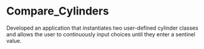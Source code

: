 # Compare_Cylinders
Developed an application that instantiates two user-defined cylinder classes and allows the user to continuously input choices until they enter a sentinel value.
